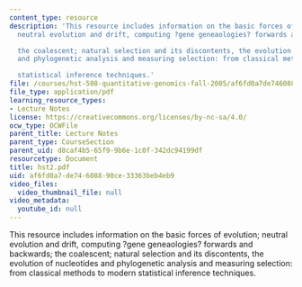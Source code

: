 ```yaml
---
content_type: resource
description: 'This resource includes information on the basic forces of evolution;
  neutral evolution and drift, computing ?gene geneaologies? forwards and backwards;

  the coalescent; natural selection and its discontents, the evolution of nucleotides
  and phylogenetic analysis and measuring selection: from classical methods to modern

  statistical inference techniques.'
file: /courses/hst-508-quantitative-genomics-fall-2005/af6fd0a7de74608890ce33363beb4eb9_hst2.pdf
file_type: application/pdf
learning_resource_types:
- Lecture Notes
license: https://creativecommons.org/licenses/by-nc-sa/4.0/
ocw_type: OCWFile
parent_title: Lecture Notes
parent_type: CourseSection
parent_uid: d8caf4b5-65f9-9b6e-1c0f-342dc94199df
resourcetype: Document
title: hst2.pdf
uid: af6fd0a7-de74-6088-90ce-33363beb4eb9
video_files:
  video_thumbnail_file: null
video_metadata:
  youtube_id: null
---
```

This resource includes information on the basic forces of evolution; neutral evolution and drift, computing ?gene geneaologies? forwards and backwards;
the coalescent; natural selection and its discontents, the evolution of nucleotides and phylogenetic analysis and measuring selection: from classical methods to modern
statistical inference techniques.